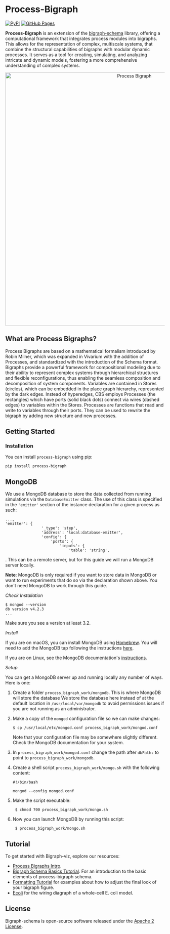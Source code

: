# Process-Bigraph

[![PyPI](https://img.shields.io/pypi/v/process-bigraph.svg)](https://pypi.org/project/process-bigraph/)
[![GitHub Pages](https://img.shields.io/badge/GitHub%20Pages-Tutorial-brightgreen)](https://vivarium-collective.github.io/process-bigraph/notebooks/process-bigraphs.html)

**Process-Bigraph** is an extension of the [bigraph-schema](https://github.com/vivarium-collective/bigraph-schema) 
library, offering a computational framework that integrates process modules into bigraphs. This allows for the 
representation of complex, multiscale systems, that combine the structural capabilities of bigraphs with modular dynamic
processes. It serves as a tool for creating, simulating, and analyzing intricate and dynamic models, 
fostering a more comprehensive understanding of complex systems. 

<p align="center">
    <img src="https://github.com/vivarium-collective/process-bigraph/blob/main/doc/_static/process-bigraph.png?raw=true" width="800" alt="Process Bigraph">
</p>

## What are Process Bigraphs?

Process Bigraphs are based on a mathematical formalism introduced by Robin Milner, which was expanded in Vivarium with 
the addition of Processes, and standardized with the introduction of the Schema format. Bigraphs provide a powerful 
framework for compositional modeling due to their ability to represent complex systems through hierarchical structures 
and flexible reconfigurations, thus enabling the seamless composition and decomposition of system components. Variables 
are contained in Stores (circles), which can be embedded in the place graph hierarchy, represented by the dark edges. 
Instead of hyperedges, CBS employs Processes (the rectangles) which have ports (solid black dots) connect via wires 
(dashed edges) to variables within the Stores. Processes are functions that read and write to variables through their 
ports. They can be used to rewrite the bigraph by adding new structure and new processes.

## Getting Started

### Installation

You can install `process-bigraph` using pip:

```console
pip install process-bigraph
```

MongoDB
-------

We use a MongoDB database to store the data collected from running
simulations via the `DatabaseEmitter` class. The use of this class is specified in the
`'emitter'` section of the instance declaration for a given process as such:
    
    ...,
    'emitter': {
                    '_type': 'step',
                    'address': 'local:database-emitter',
                    'config': {
                        'ports': {
                            'inputs': {
                                'table': 'string',

. This can be a remote server, but for this guide we will
run a MongoDB server locally.

**Note**: MongoDB is only required if you want to store data in MongoDB
or want to run experiments that do so via the declaration shown above. You don't need MongoDB to work
through this guide.

*Check Installation*

    $ mongod --version
    db version v4.2.3
    ...

Make sure you see a version at least 3.2.

*Install*

If you are on macOS, you can install MongoDB using [Homebrew](https://brew.sh). You will need to add the MongoDB tap following the
instructions [here](https://github.com/mongodb/homebrew-brew).

If you are on Linux, see the MongoDB documentation's [instructions](https://docs.mongodb.com/manual/administration/install-on-linux/).

*Setup*

You can get a MongoDB server up and running locally any number of ways.
Here is one:

1. Create a folder ``process_bigraph_work/mongodb``. This is where MongoDB will
   store the database We store the database here instead of at the
   default location in ``/usr/local/var/mongodb`` to avoid permissions
   issues if you are not running as an administrator.
2. Make a copy of the ``mongod`` configuration file so we can make
   changes:
 
       $ cp /usr/local/etc/mongod.conf process_bigraph_work/mongod.conf

   Note that your configuration file may be somewhere slightly
   different. Check the MongoDB documentation for your system.
3. In ``process_bigraph_work/mongod.conf`` change the path after ``dbPath:`` to
   point to ``process_bigraph_work/mongodb``.
4. Create a shell script ``process_bigraph_work/mongo.sh`` with the following
   content:

       #!/bin/bash

       mongod --config mongod.conf

5. Make the script executable:

        $ chmod 700 process_bigraph_work/mongo.sh

6. Now you can launch MongoDB by running this script:

        $ process_bigraph_work/mongo.sh

## Tutorial

To get started with Bigraph-viz, explore our resources: 
* [Process Bigraphs Intro](https://vivarium-collective.github.io/process-bigraph/notebooks/process-bigraphs.html).
* [Bigraph Schema Basics Tutorial](https://vivarium-collective.github.io/bigraph-viz/notebooks/basics.html). For an introduction to the basic elements of process-bigraph schema.
* [Formatting Tutorial](https://vivarium-collective.github.io/bigraph-viz/notebooks/format.html) for examples
about how to adjust the final look of your bigraph figure.
* [Ecoli](https://raw.githubusercontent.com/vivarium-collective/bigraph-viz/main/doc/_static/ecoli.png) for the wiring
diagraph of a whole-cell E. coli model.

## License

Bigraph-schema is open-source software released under the [Apache 2 License](https://github.com/vivarium-collective/process-bigraph/blob/main/LICENSE).
